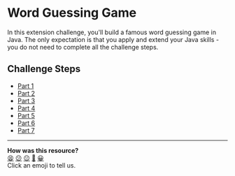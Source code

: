 # Word Guessing Game

In this extension challenge, you'll build a famous word guessing game in Java. The only expectation is that you apply and extend your Java skills - you do not need to complete all the challenge steps.

## Challenge Steps

- [Part 1](./01_challenge_game.md)
- [Part 2](./02_challenge_word_chooser.md)
- [Part 3](./03_challenge_player_guess.md)
- [Part 4](./04_challenge_guessed_letters.md)
- [Part 5](./05_challenge_game_over.md)
- [Part 6](./06_challenge_view.md)
- [Part 7](./07_challenge_multiplayer.md)


<!-- BEGIN GENERATED SECTION DO NOT EDIT -->

---

**How was this resource?**  
[😫](https://airtable.com/shrUJ3t7KLMqVRFKR?prefill_Repository=makersacademy%2Fjava-fundamentals-with-intellij&prefill_File=main%2FREADME.md&prefill_Sentiment=😫) [😕](https://airtable.com/shrUJ3t7KLMqVRFKR?prefill_Repository=makersacademy%2Fjava-fundamentals-with-intellij&prefill_File=main%2FREADME.md&prefill_Sentiment=😕) [😐](https://airtable.com/shrUJ3t7KLMqVRFKR?prefill_Repository=makersacademy%2Fjava-fundamentals-with-intellij&prefill_File=main%2FREADME.md&prefill_Sentiment=😐) [🙂](https://airtable.com/shrUJ3t7KLMqVRFKR?prefill_Repository=makersacademy%2Fjava-fundamentals-with-intellij&prefill_File=main%2FREADME.md&prefill_Sentiment=🙂) [😀](https://airtable.com/shrUJ3t7KLMqVRFKR?prefill_Repository=makersacademy%2Fjava-fundamentals-with-intellij&prefill_File=main%2FREADME.md&prefill_Sentiment=😀)  
Click an emoji to tell us.

<!-- END GENERATED SECTION DO NOT EDIT -->
